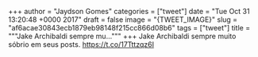 
+++
author = "Jaydson Gomes"
categories = ["tweet"]
date = "Tue Oct 31 13:20:48 +0000 2017"
draft = false
image = "{TWEET_IMAGE}"
slug = "af6acae30843ecb1879eb98148f215cc866d08b6"
tags = ["tweet"]
title = """Jake Archibaldi sempre mu..."""
+++
Jake Archibaldi sempre muito sóbrio em seus posts. https://t.co/17Tttzqz6I
